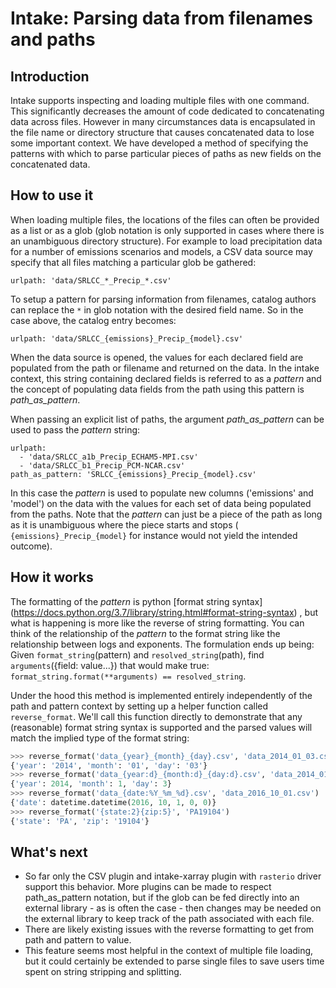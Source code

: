 # Intake: Parsing data from filenames and paths
## Introduction

Intake supports inspecting and loading multiple files with one command. This
significantly decreases the amount of code dedicated to concatenating data
across files. However in many circumstances data is encapsulated in the file
name or directory structure that causes concatenated data to lose some
important context. We have developed a method of specifying the patterns with
which to parse particular pieces of paths as new fields on the concatenated
data.


## How to use it
When loading multiple files, the locations of the files can often be provided
as a list or as a glob (glob notation is only supported in cases where there
is an unambiguous directory structure). For example to load precipitation data
for a number of emissions scenarios and models, a CSV data source may specify
that all files matching a particular glob be gathered:

```
urlpath: 'data/SRLCC_*_Precip_*.csv'
```

To setup a pattern for parsing information from filenames, catalog authors can
replace the `*` in glob notation with the desired field name. So in the case
above, the catalog entry becomes:

```
urlpath: 'data/SRLCC_{emissions}_Precip_{model}.csv'
```

When the data source is opened, the values for each declared field are
populated from the path or filename and returned on the data. In the intake
context, this string containing declared fields is referred to as a *pattern*
and the concept of populating data fields from the path using this pattern
is *path_as_pattern*.

When passing an explicit list of paths, the argument *path_as_pattern* can
be used to pass the *pattern* string:

```
urlpath:
  - 'data/SRLCC_a1b_Precip_ECHAM5-MPI.csv'
  - 'data/SRLCC_b1_Precip_PCM-NCAR.csv'
path_as_pattern: 'SRLCC_{emissions}_Precip_{model}.csv'
```

In this case the *pattern* is used to populate new columns ('emissions'
and 'model') on the data with the values for each set of data being populated
from the paths. Note that the *pattern* can just be a piece of the path as
long as it is unambiguous where the piece starts and stops (
`{emissions}_Precip_{model}` for instance would not yield the intended
outcome).

## How it works
The formatting of the *pattern* is python [format
string syntax]
(https://docs.python.org/3.7/library/string.html#format-string-syntax)
, but what is happening is more like the reverse of string formatting. You
can think of the relationship of the *pattern* to the format string like the
relationship between logs and exponents. The formulation ends up being:
Given ``format_string``(pattern) and ``resolved_string``(path), find
``arguments``({field: value...}) that would make true:
``format_string.format(**arguments) == resolved_string``.

Under the hood this method is implemented entirely independently of the path
and pattern context by setting up a helper function called `reverse_format`.
We'll call this function directly to demonstrate that any (reasonable) format
string syntax is supported and the parsed values will match the implied type
of the format string:

```python
>>> reverse_format('data_{year}_{month}_{day}.csv', 'data_2014_01_03.csv')
{'year': '2014', 'month': '01', 'day': '03'}
>>> reverse_format('data_{year:d}_{month:d}_{day:d}.csv', 'data_2014_01_03.csv')
{'year': 2014, 'month': 1, 'day': 3}
>>> reverse_format('data_{date:%Y_%m_%d}.csv', 'data_2016_10_01.csv')
{'date': datetime.datetime(2016, 10, 1, 0, 0)}
>>> reverse_format('{state:2}{zip:5}', 'PA19104')
{'state': 'PA', 'zip': '19104'}
```

## What's next
 - So far only the CSV plugin and intake-xarray plugin with `rasterio` driver
   support this behavior. More plugins can be made to respect path_as_pattern
   notation, but if the glob can be fed directly into an external library -
   as is often the case - then changes may be needed on the external library
   to keep track of the path associated with each file.
 - There are likely existing issues with the reverse formatting to get from
   path and pattern to value.
 - This feature seems most helpful in the context of multiple file loading,
   but it could certainly be extended to parse single files to save users
   time spent on string stripping and splitting.